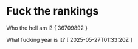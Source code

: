 # Fuck the rankings

Who the hell am I?
{ 36709892 }

What fucking year is it?
[ 2025-05-27T01:33:20Z ]
